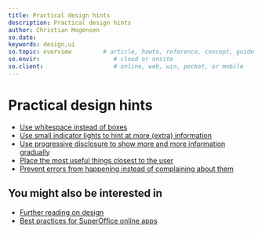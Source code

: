 ```yaml
---
title: Practical design hints
description: Practical design hints
author: Christian Mogensen
so.date:
keywords: design,ui
so.topic: overview         # article, howto, reference, concept, guide
so.envir:                     # cloud or onsite
so.client:                    # online, web, win, pocket, or mobile
---
```


# Practical design hints

* [Use whitespace instead of boxes][1]
* [Use small indicator lights to hint at more (extra) information][2]
* [Use progressive disclosure to show more and more information gradually][3]
* [Place the most useful things closest to the user][4]
* [Prevent errors from happening instead of complaining about them][5]

## You might also be interested in

* [Further reading on design][6]
* [Best practices for SuperOffice online apps][7]

<!-- Referenced links -->
[1]: whitespace.md
[2]: info-hinting.md
[3]: info-hinting.md
[4]: readiness-to-hand.md
[5]: error-removal.md
[6]: reading-list.md
[7]: https://github.com/SuperOfficeDocs/superoffice-docs/blob/main/docs/apps/best-practices.md

<!-- Referenced images -->
